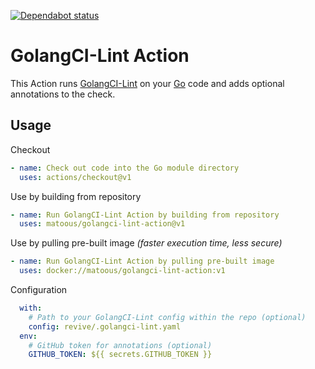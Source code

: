 [![Dependabot status](https://api.dependabot.com/badges/status?host=github&repo=matoous/golangci-lint-action)](https://dependabot.com/)

# GolangCI-Lint Action
This Action runs [GolangCI-Lint](https://github.com/golangci/golangci-lint) on your [Go](https://golang.org/) code and adds optional annotations to the check.

## Usage

Checkout
```YAML
- name: Check out code into the Go module directory
  uses: actions/checkout@v1
```
Use by building from repository
```YAML
- name: Run GolangCI-Lint Action by building from repository
  uses: matoous/golangci-lint-action@v1
```
Use by pulling pre-built image *(faster execution time, less secure)*
```YAML
- name: Run GolangCI-Lint Action by pulling pre-built image
  uses: docker://matoous/golangci-lint-action:v1
```
Configuration
```YAML
  with:
    # Path to your GolangCI-Lint config within the repo (optional)
    config: revive/.golangci-lint.yaml
  env:
    # GitHub token for annotations (optional)
    GITHUB_TOKEN: ${{ secrets.GITHUB_TOKEN }}
```

